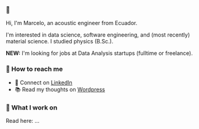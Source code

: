 ### 👋 

Hi, I'm Marcelo, an acoustic engineer from Ecuador. 

I'm interested in data science, software engineering, and (most recently) material science. I studied physics (B.Sc.).

**NEW:** I'm looking for jobs at Data Analysis startups (fulltime or freelance). 

<!--
[👔 LinkedIn](www.linkedin.com/in/margottig) • [📚 Wordpress](https://sullakta.wordpress.com/)
-->

### 🤖 How to reach me

- 👔 Connect on [LinkedIn](www.linkedin.com/in/margottig)
- 📚 Read my thoughts on [Wordpress](https://sullakta.wordpress.com/)

### 🧙 What I work on

Read here: ...

<!--
Explore some recent projects:

<details>
  <summary>Sample Project</summary>
  
  ## Heading
  1. A numbered
  2. list
     * With some
     * Sub bullets
</details>

<details>
  <summary>Another project</summary>
  
  ## Heading
  1. A numbered
  2. list
     * With some
     * Sub bullets
</details>
-->

